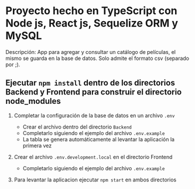 # Proyecto hecho en TypeScript con Node js, React js, Sequelize ORM y MySQL

Descripción: App para agregar y consultar un catálogo de películas, el mismo se guarda en la base de datos. Solo admite el formato csv (separado por ;).

## Ejecutar `npm install` dentro de los directorios Backend y Frontend para construir el directorio node_modules

1. Completar la  configuración de la base de datos en un archivo `.env`
    - Crear el archivo dentro del directorio `Backend`
    - Completarlo siguiendo el ejemplo del archivo `.env.example`
    - La tabla se genera automáticamente al levantar la aplicación la primera vez

2. Crear el archivo `.env.development.local` en el directorio Frontend
    - Completarlo siguiendo el ejemplo del archivo `.env.example`

3. Para levantar la aplicacion ejecutar `npm start` en ambos directorios
